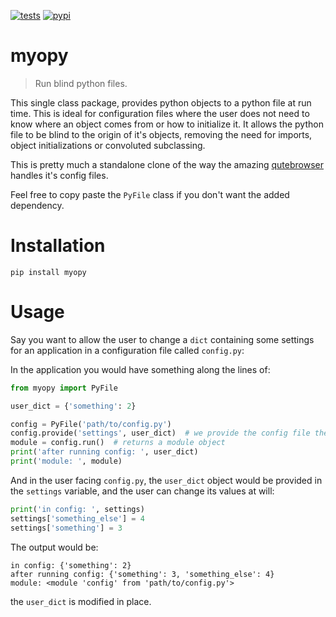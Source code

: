 [![tests](https://github.com/loiccoyle/myopy/workflows/tests/badge.svg)](https://github.com/loiccoyle/myopy/actions) [![pypi](https://img.shields.io/pypi/v/myopy)](https://pypi.org/project/myopy/)

# myopy

> Run blind python files.

This single class package, provides python objects to a python file at run time. This is ideal for configuration files where the user does not need to know where an object comes from or how to initialize it. It allows the python file to be blind to the origin of it's objects, removing the need for imports, object initializations or convoluted subclassing.

This is pretty much a standalone clone of the way the amazing [qutebrowser](https://github.com/qutebrowser/qutebrowser) handles it's config files.

Feel free to copy paste the `PyFile` class if you don't want the added dependency.

# Installation
```
pip install myopy
```

# Usage

Say you want to allow the user to change a `dict` containing some settings for an application in a configuration file called `config.py`:

In the application you would have something along the lines of:

```python
from myopy import PyFile

user_dict = {'something': 2}

config = PyFile('path/to/config.py')
config.provide('settings', user_dict)  # we provide the config file the user_dict in the settings variable
module = config.run()  # returns a module object
print('after running config: ', user_dict)
print('module: ', module)
```
And in the user facing `config.py`, the `user_dict` object would be provided in the `settings` variable, and the user can change its values at will:
```python
print('in config: ', settings)
settings['something_else'] = 4
settings['something'] = 3
```

The output would be:
```
in config: {'something': 2}
after running config: {'something': 3, 'something_else': 4}
module: <module 'config' from 'path/to/config.py'>
```
the `user_dict` is modified in place.

